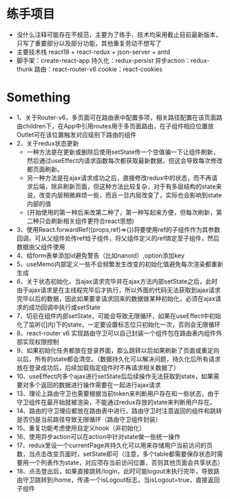# 练手项目
* 没什么注释可能存在不规范，主要为了练手，技术均采用截止目前最新版本，只写了重要部分以及部分功能，其他重复劳动不想写了
* 主要技术栈 react18 + react-redux + json-server + antd
* 脚手架：create-react-app 持久化：redux-persist 异步action：redux-thunk 路由：react-router-v6 cookie：react-cookies

# Something
* 1、关于Router-v6，多页面可在路由表中配置多项，相关路径配置在该页面路由children下，在App中引用routes用于多页面路由，在子组件相应位置放Outlet可在该位置触发对应级别下路由的组件
* 2、关于redux状态更新
    * 一种方法是在更新或删除后使用setState传一个空值骗一下让组件刷新， 然后通过useEffect内请求函数每次都获取最新数据，但这会导致每次修改都页面刷新。
    * 另一种方法是在ajax请求成功之后，直接修改redux中的状态，而不再请求后端，除非刷新页面，但这种方法比较复杂，对于有多层结构的state来说，改变内层稍微麻烦一些，而且一旦内层改变了，实际也会影响到state内部的值
    * (开始使用的第一种后来改第二种了，第一种写起来方便，但每次刷新，第二种只会刷新相关组件更符合react思想)
* 3、使用React.forwardRef((props,ref)=>{})将要使用ref的子组件作为其参数回调，可从父组件处传ref给子组件，将父组件定义的ref绑定至子组件，然后数据由父组件使用
* 4、给form表单添加id避免警告（比如nanoid）,option添加key
* 5、useMemo内部定义一些不会频繁发生改变的初始化值避免每次渲染都重新生成
* 6、关于状态初始化，当ajax请求完毕并在ajax方法内部setState之后，此时由于ajax请求是在主线程完毕后才执行，所以外面的代码无法获取到ajax请求完毕以后的数据，因此如果要拿请求回来的数据做某种初始化，必须在ajax请求的成功回调中执行或setState
* 7、切忌在组件内部setState，可能会导致无限循环，如果在useEffect中初始化了监听([]内)下的state，一定要设置标志位只初始化一次，否则会无限循环
* 8、react-router v6 实现路由守卫可以自己封装一个组件包在路由表内组件外部实现权限控制
* 9、如果初始化任务都放在登录界面，那么跳转以后如果刷新了页面或重定向以后，所有的state都会清空。（数据持久化可以解决问题，持久化后所有请求放在登录成功后，后续加载指定组件时不再请求相关数据了）
* 10、useEffect内多个ajax进行setState后后续操作无法获取到state，如果需要对多个返回的数据进行操作需要在一起进行ajax请求
* 13、理论上路由守卫也需要根据当前token来判断用户存在和一些状态，由于守卫组件在最开始就被渲染，不能通过redux存放的state来判断用户存在。
* 14、路由的守卫理应都放在路由表中进行，路由守卫时注意返回的组件和跳转是否仍是当前路径导致无限循环（路由守卫组件封装）
* 15、重复功能考虑使用自定义hook（非初始化）
* 16、使用异步action可以在action中针对state做一些统一操作
* 17、redux里设一个currentPage并持久化可以用来存储用户当前访问的页数，当点击改变页面时，setState即可（注意，多个table都需要保存状态时需要用一个列表作为state，对应项存当前访问位置，否则其他页面会共享状态）
* 18、点击登出后，如果直接跳转/login，此时可能logout未执行完毕，导致路由守卫跳转到/home，传递一个isLogout标志，当isLogout=true，直接返回子组件